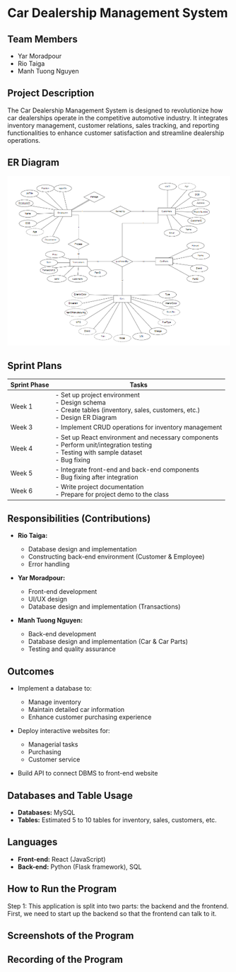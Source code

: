 # Car Dealership Management System


## Team Members
- Yar Moradpour
- Rio Taiga
- Manh Tuong Nguyen

## Project Description
The Car Dealership Management System is designed to revolutionize how car dealerships operate in the competitive automotive industry. It integrates inventory management, customer relations, sales tracking, and reporting functionalities to enhance customer satisfaction and streamline dealership operations.

## ER Diagram
![Index Page](/project_resourses/ER_diagram.png)

## Sprint Plans

| Sprint Phase          | Tasks                                                                                       |
|-----------------------|---------------------------------------------------------------------------------------------|
| Week 1                | - Set up project environment <br> - Design schema <br> - Create tables (inventory, sales, customers, etc.) <br> - Design ER Diagram |
| Week 3                | - Implement CRUD operations for inventory management                                         |
| Week 4                | - Set up React environment and necessary components <br> - Perform unit/integration testing <br> - Testing with sample dataset <br> - Bug fixing |
| Week 5                | - Integrate front-end and back-end components <br> - Bug fixing after integration           |
| Week 6                | - Write project documentation <br> - Prepare for project demo to the class                   |

## Responsibilities (Contributions)
- **Rio Taiga:**
  - Database design and implementation
  - Constructing back-end environment (Customer & Employee)
  - Error handling

- **Yar Moradpour:**
  - Front-end development
  - UI/UX design
  - Database design and implementation (Transactions)

- **Manh Tuong Nguyen:**
  - Back-end development
  - Database design and implementation (Car & Car Parts)
  - Testing and quality assurance

## Outcomes
- Implement a database to:
  - Manage inventory
  - Maintain detailed car information
  - Enhance customer purchasing experience

- Deploy interactive websites for:
  - Managerial tasks
  - Purchasing
  - Customer service

- Build API to connect DBMS to front-end website

## Databases and Table Usage
- **Databases:** MySQL
- **Tables:** Estimated 5 to 10 tables for inventory, sales, customers, etc.

## Languages
- **Front-end:** React (JavaScript)
- **Back-end:** Python (Flask framework), SQL


## How to Run the Program 
Step 1:
This application is split into two parts: the backend and the frontend. First, we need to start up the backend so that the frontend can talk to it.


## Screenshots of the Program


## Recording of the Program